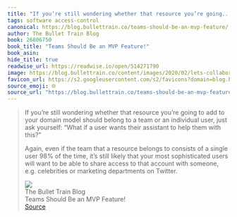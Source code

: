 ```yaml
---
title: "If you’re still wondering whether that resource you’re going..."
tags: software access-control
canonical: https://blog.bullettrain.co/teams-should-be-an-mvp-feature/
author: The Bullet Train Blog
book: 26806750
book_title: "Teams Should Be an MVP Feature!"
book_asin: 
hide_title: true
readwise_url: https://readwise.io/open/514271790
image: https://blog.bullettrain.co/content/images/2020/02/lets-collaborate.jpg
favicon_url: https://s2.googleusercontent.com/s2/favicons?domain=blog.bullettrain.co
source_emoji: 🌐
source_url: "https://blog.bullettrain.co/teams-should-be-an-mvp-feature/#:~:text=If%20you%E2%80%99re%20still,departments%20on%20Twitter."
---
```


> If you’re still wondering whether that resource you’re going to add to your domain model should belong to a team or an individual user, just ask yourself: “What if a user wants their assistant to help them with this?”
> 
> Again, even if the team that a resource belongs to consists of a single user 98% of the time, it’s still likely that your most sophisticated users will want to be able to share access to that account with someone, e.g. celebrities or marketing departments on Twitter.
> <div class="quoteback-footer"><div class="quoteback-avatar"><img class="mini-favicon" src="https://s2.googleusercontent.com/s2/favicons?domain=blog.bullettrain.co"></div><div class="quoteback-metadata"><div class="metadata-inner"><span style="display:none">FROM:</span><div aria-label="The Bullet Train Blog" class="quoteback-author"> The Bullet Train Blog</div><div aria-label="Teams Should Be an MVP Feature!" class="quoteback-title"> Teams Should Be an MVP Feature!</div></div></div><div class="quoteback-backlink"><a target="_blank" aria-label="go to the full text of this quotation" rel="noopener" href="https://blog.bullettrain.co/teams-should-be-an-mvp-feature/#:~:text=If%20you%E2%80%99re%20still,departments%20on%20Twitter." class="quoteback-arrow"> Source</a></div></div>